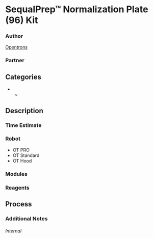 # SequalPrep™ Normalization Plate (96) Kit

### Author
[Opentrons](url)

### Partner

## Categories
* 
	*

## Description

### Time Estimate

### Robot
* OT PRO 
* OT Standard
* OT Hood

### Modules

### Reagents

## Process


### Additional Notes



###### Internal